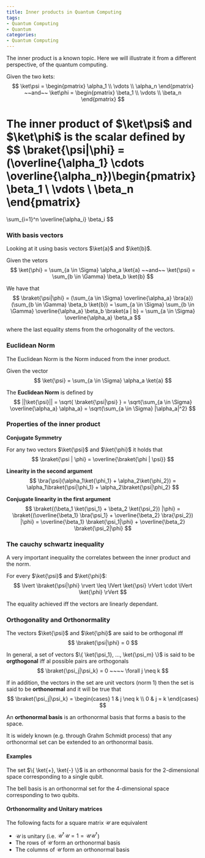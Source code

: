 ```yaml
---
title: Inner products in Quantum Computing
tags:
- Quantum Computing
- Quantum
categories:
- Quantum Computing
---
```


The inner product is a known topic. Here we will illustrate it from a different perspective, of the quantum computing.

Given the two kets:
$$
\ket\psi = \begin{pmatrix}
\alpha_1 \\
\vdots \\
\alpha_n
\end{pmatrix}
~~and~~
\ket\phi = \begin{pmatrix}
\beta_1 \\
\vdots \\
\beta_n
\end{pmatrix}
$$

The inner product of $\ket\psi$ and $\ket\phi$ is the scalar defined by
$$
\braket{\psi|\phi} = (\overline{\alpha_1} \cdots \overline{\alpha_n})\begin{pmatrix}
\beta_1 \\
\vdots \\
\beta_n
\end{pmatrix}
=
\sum_{i=1}^n \overline{\alpha_i} \beta_i
$$

### With basis vectors

Looking at it using basis vectors $\ket{a}$ and $\ket{b}$.

Given the vetors
$$
\ket{\phi} = \sum_{a \in \Sigma} \alpha_a \ket{a} ~~and~~ 
\ket{\psi} = \sum_{b \in \Gamma} \beta_b \ket{b} 
$$

We have that
$$
\braket{\psi|\phi} =
(\sum_{a \in \Sigma} \overline{\alpha_a} \bra{a}) (\sum_{b \in \Gamma} \beta_b \ket{b}) =
\sum_{a \in \Sigma} \sum_{b \in \Gamma} \overline{\alpha_a} \beta_b \braket{a | b} = 
\sum_{a \in \Sigma} \overline{\alpha_a} \beta_a
$$

where the last equality stems from the orhogonality of the vectors.

### Euclidean Norm

The Euclidean Norm is the Norm induced from the inner product.

Given the vector
$$
\ket{\psi} = \sum_{a \in \Sigma} \alpha_a \ket{a}
$$

The **Euclidean Norm** is defined by
$$
||\ket{\psi}|| =
\sqrt{ \braket{\psi|\psi} } =
\sqrt{\sum_{a \in \Sigma} \overline{\alpha_a} \alpha_a} =
\sqrt{\sum_{a \in \Sigma} |\alpha_a|^2}
$$

### Properties of the inner product

**Conjugate Symmetry**

For any two vectors $\ket{\psi}$ and $\ket{\phi}$ it holds that
$$
\braket{\psi | \phi} = \overline{\braket{\phi | \psi}}
$$

**Linearity in the second argument**
$$
\bra{\psi}(\alpha_1\ket{\phi_1} + \alpha_2\ket{\phi_2}) =
\alpha_1\braket{\psi|\phi_1} + \alpha_2\braket{\psi|\phi_2}
$$

**Conjugate linearity in the first argument**
$$
\braket{(\beta_1 \ket{\psi_1} + \beta_2 \ket{\psi_2}) |\phi} =
\braket{(\overline{\beta_1} \bra{\psi_1} + \overline{\beta_2} \bra{\psi_2}) |\phi} =
\overline{\beta_1} \braket{\psi_1|\phi} + \overline{\beta_2} \braket{\psi_2|\phi} 
$$

### The cauchy schwartz inequality

A very important inequality the correlates between the inner product and the norm.

For every $\ket{\psi}$ and $\ket{\phi}$:
$$
\lvert \braket{\psi|\phi} \rvert \leq \lVert \ket{\psi} \rVert \cdot \lVert \ket{\phi} \rVert
$$

The equality achieved iff the vectors are linearly dependant.

### Orthogonality and Orthonormality

The vectors $\ket{\psi}$ and $\ket{\phi}$ are said to be orthogonal iff 
$$
\braket{\psi|\phi} = 0
$$

In general, a set of vectors $\{ \ket{\psi_1}, ..., \ket{\psi_m} \}$ is said to be **orgthogonal** iff al possible pairs are orthogonals
$$
\braket{\psi_j|\psi_k} = 0 ~~~~ \forall j \neq k
$$

If in addition, the vectors in the set are unit vectors (norm 1) then the set is said to be **orthonormal** and it will be true that
$$
\braket{\psi_j|\psi_k} = \begin{cases}
1 & j \neq k \\
0 & j = k
\end{cases}
$$

An **orthonormal basis** is an orthonormal basis that forms a basis to the space.

It is widely known (e.g. through Grahm Schmidt process) that any orthonormal set can be extended to an orthonormal basis.

#### Examples

The set $\{ \ket{+}, \ket{-} \}$ is an orthonormal basis for the 2-dimensional space corresponding to a single qubit.

The bell basis is an orthonormal set for the 4-dimensional space corresponding to two qubits.

#### Orthonormality and Unitary matrices

The following facts for a square matrix $\mathcal{U}$ are equivalent

- $\mathcal{U}$ is unitary (i.e. $\mathcal{U}^\dagger \mathcal{U} = 1 = \mathcal{U}\mathcal{U}^\dagger$)
- The rows of $\mathcal{U}$ form an orthonormal basis
- The columns of $\mathcal{U}$ form an orthonormal basis